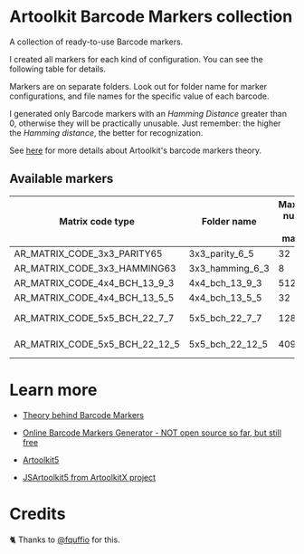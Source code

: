 # Artoolkit Barcode Markers collection

A collection of ready-to-use Barcode markers.

I created all markers for each kind of configuration.
You can see the following table for details.

Markers are on separate folders. Look out for folder name for marker configurations, and file names for the specific value of each barcode.

I generated only Barcode markers with an *Hamming Distance* greater than 0, otherwise they will be practically unusable.
Just remember: the higher the *Hamming distance*, the better for recognization.

See [here](https://github.com/artoolkit/artoolkit-docs/blob/master/3_Marker_Training/marker_barcode.md) for more details about Artoolkit's barcode markers theory.

## Available markers

| Matrix code type                     | Folder name                 | Maximum number of markers  | Hamming distance |
| ------------------------------------ | --------------------------  | -------------------------- | ---------------- |
| AR\_MATRIX\_CODE\_3x3\_PARITY65      |  3x3_parity_6_5                           | 32                         | 1                |
| AR\_MATRIX\_CODE\_3x3\_HAMMING63     |  3x3_hamming_6_3                         | 8                          | 3                |
| AR\_MATRIX\_CODE\_4x4\_BCH\_13\_9\_3 |  4x4_bch_13_9_3              | 512                        | 3                |
| AR\_MATRIX\_CODE\_4x4\_BCH\_13\_5\_5 |  4x4_bch_13_5_5             | 32                         | 5                |
| AR\_MATRIX\_CODE\_5x5\_BCH\_22\_7\_7 |  5x5_bch_22_7_7              | 128                        | Unknown, surely > 0
| AR\_MATRIX\_CODE\_5x5\_BCH\_22\_12\_5 | 5x5_bch_22_12_5               | 4096                       | Unknown, surely > 0

# Learn more

* [Theory behind Barcode Markers](https://github.com/artoolkit/artoolkit-docs/blob/master/3_Marker_Training/marker_barcode.md)

* [Online Barcode Markers Generator - NOT open source so far, but still free](http://au.gmented.com/app/marker/marker.php)

* [Artoolkit5](https://github.com/artoolkit/artoolkit5)

* [JSArtoolkit5 from ArtoolkitX project](https://github.com/artoolkitx/jsartoolkit5)


# Credits

🐈 Thanks to [@fquffio](https://github.com/fquffio) for this.
